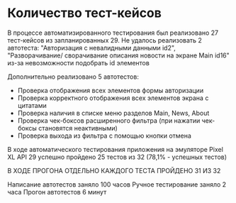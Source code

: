 # Количество тест-кейсов

В процессе автоматизированного тестирования был реализовано 27 тест-кейсов из запланированных 29.
Не удалось реализовать 2 автотеста: "Авторизация с невалидными данными id2", "Разворачивание/ сворачивание описания новости на экране Main id16"
из-за невозможности подобрать id элементов

Дополнительно реализовано 5 автотестов:
- Проверка отображения всех элементов формы авторизации
- Проверка корректного отображения всех элементов экрана с цитатами
- Проверка наличия в списке меню разделов Main, News, About
- Проверка чек-боксов расширенного фильтра (при нажатии чек-боксы становятся неактивными)
- Проверка выхода из фильтра с помощью кнопки отмена

В ходе автоматического тестирования приложения на эмуляторе Pixel XL API 29
успешно пройдено 25 тестов из 32 (78,1% - успешных тестов)

В ХОДЕ ПРОГОНА ОТДЕЛЬНО КАЖДОГО ТЕСТА ПРОЙДЕНО 31 ИЗ 32

Написание автотестов заняло 100 часов
Ручное тестирование заняло 2 часа
Прогон автотестов 6 минут